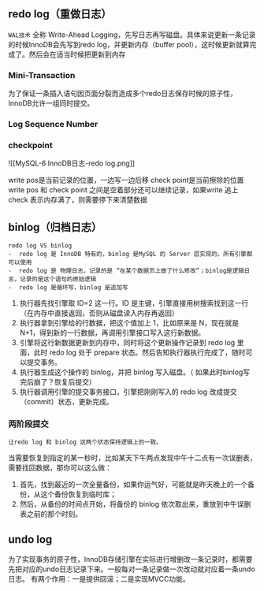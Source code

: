 
## redo log（重做日志）

`WAL技术` 全称 Write-Ahead Logging，先写日志再写磁盘。具体来说更新一条记录的时候InnoDB会先写到redo log，并更新内存（buffer pool），这时候更新就算完成了。然后会在适当时候把更新到内存

### Mini-Transaction
为了保证一条插入语句因页面分裂而造成多个redo日志保存时候的原子性，InnoDB允许一组同时提交。

### Log Sequence Number


### checkpoint

![[MySQL-6 InnoDB日志-redo log.png]]

write pos是当前记录的位置，一边写一边后移
check point是当前擦除的位置
write pos 和 check point 之间是空着部分还可以继续记录，如果write 追上 check 表示内存满了，则需要停下来清楚数据

## binlog（归档日志） 

	redo log VS binlog
	-  redo log 是 InnoDB 特有的，binlog 是MySQL 的 Server 层实现的，所有引擎都可以使用
	-  redo log 是 物理日志，记录的是 “在某个数据页上做了什么修改”；binlog是逻辑日志，记录的是这个语句的原始逻辑
	-  redo log 是循环写，binlog 是追加写


1.  执行器先找引擎取 ID=2 这一行。ID 是主键，引擎直接用树搜索找到这一行（在内存中直接返回，否则从磁盘读入内存再返回）
2.  执行器拿到引擎给的行数据，把这个值加上 1，比如原来是 N，现在就是 N+1，得到新的一行数据，再调用引擎接口写入这行新数据。
3.  引擎将这行新数据更新到内存中，同时将这个更新操作记录到 redo log 里面，此时 redo log 处于 prepare 状态。然后告知执行器执行完成了，随时可以提交事务。
4.  执行器生成这个操作的 binlog，并把 binlog 写入磁盘。（ 如果此时binlog写完后崩了？恢复后提交）
5.  执行器调用引擎的提交事务接口，引擎把刚刚写入的 redo log 改成提交（commit）状态，更新完成。

### 两阶段提交
	让redo log 和 binlog 这两个状态保持逻辑上的一致。

当需要恢复到指定的某一秒时，比如某天下午两点发现中午十二点有一次误删表，需要找回数据，那你可以这么做：
1.  首先，找到最近的一次全量备份，如果你运气好，可能就是昨天晚上的一个备份，从这个备份恢复到临时库；
2.  然后，从备份的时间点开始，将备份的 binlog 依次取出来，重放到中午误删表之前的那个时刻。


## undo log
为了实现事务的原子性，InnoDB存储引擎在实际进行增删改一条记录时，都需要先把对应的undo日志记录下来。一般每对一条记录做一次改动就对应着一条undo日志。
有两个作用：一是提供回滚；二是实现MVCC功能。